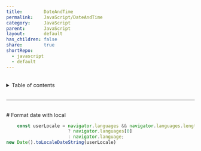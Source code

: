 ```yaml
---  
title:        DateAndTime    
permalink:    JavaScript/DateAndTime    
category:     JavaScript    
parent:       JavaScript    
layout:       default    
has_children: false    
share:        true    
shortRepo:    
  - javascript    
  - default                
---  
```

    
    
<br/>                
    
<details markdown="block">                      
<summary>                      
Table of contents                      
</summary>                      
{: .text-delta }                      
1. TOC                      
{:toc}                      
</details>                      
    
<br/>                      
    
***                      
    
<br/>      
# Format date with local      
    
```javascript      
    const userLocale = navigator.languages && navigator.languages.length    
                       ? navigator.languages[0]    
                       : navigator.language;    
new Date().toLocaleDateString(userLocale)      
```